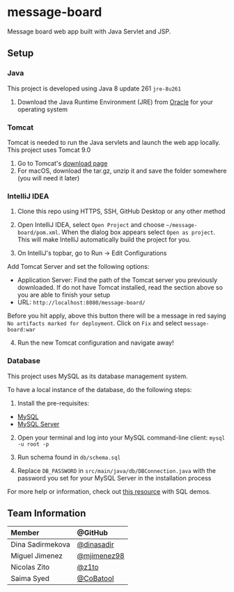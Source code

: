 # message-board

Message board web app built with Java Servlet and JSP.

## Setup

### Java

This project is developed using Java 8 update 261 `jre-8u261`

1. Download the Java Runtime Environment (JRE) from [Oracle](https://www.oracle.com/java/technologies/javase-jre8-downloads.html) 
for your operating system

### Tomcat

Tomcat is needed to run the Java servlets and launch the web app locally. This project uses Tomcat 9.0

1. Go to Tomcat's [download page](https://tomcat.apache.org/download-90.cgi)
2. For macOS, download the tar.gz, unzip it and save the folder somewhere (you will need it later)

### IntelliJ IDEA

1. Clone this repo using HTTPS, SSH, GitHub Desktop or any other method

2. Open IntelliJ IDEA, select `Open Project` and choose `~/message-board/pom.xml`. When the dialog box appears select 
`Open as project`. This will make IntelliJ automatically build the project for you.

3. On IntelliJ's topbar, go to Run -> Edit Configurations

Add Tomcat Server and set the following options:
- Application Server: Find the path of the Tomcat server you previously downloaded. If do not have Tomcat installed,
read the section above so you are able to finish your setup
- URL: `http://localhost:8080/message-board/`

Before you hit apply, above this button there will be a message in red saying `No artifacts marked for deployment`.
Click on `Fix` and select `message-board:war`

4. Run the new Tomcat configuration and navigate away!

### Database

This project uses MySQL as its database management system.

To have a local instance of the database, do the following steps:

1. Install the pre-requisites:
- [MySQL](https://dev.mysql.com/doc/mysql-installation-excerpt/5.7/en/)
- [MySQL Server](https://dev.mysql.com/doc/mysql-installation-excerpt/5.7/en/)

2. Open your terminal and log into your MySQL command-line client: `mysql -u root -p`

3. Run schema found in `db/schema.sql`

4. Replace `DB_PASSWORD` in `src/main/java/db/DBConnection.java` with the password you set for your MySQL Server
in the installation process

For more help or information, check out [this resource](https://ladvien.com/data-analytics-mysql-localhost-setup/) 
with SQL demos.

## Team Information

| Member              | @GitHub                                              |
|:--------------------|:-----------------------------------------------------|
| Dina Sadirmekova    | [@dinasadir](https://github.com/dinasadir)           |
| Miguel Jimenez      | [@mjimenez98](https://github.com/mjimenez98)         |
| Nicolas Zito        | [@z1to](https://github.com/z1to)                     |
| Saima Syed          | [@CoBatool](https://github.com/CoBatool)             |